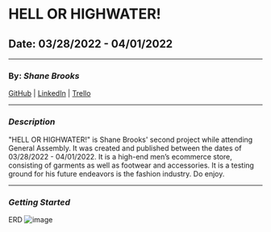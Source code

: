 # HELL OR HIGHWATER!

## Date: 03/28/2022 - 04/01/2022
***
### By: ***Shane Brooks***

[GitHub](https://github.com/SDBrooks) | [LinkedIn](https://www.linkedin.com/in/shane-brooks-86175a228/?trk=people-guest_people_search-card) | [Trello](https://trello.com/b/cQKDb0Ta/pray-for-me)
***

### ***Description***
"HELL OR HIGHWATER!" is Shane Brooks' second project while attending General Assembly. It was created and published between the dates of 03/28/2022 - 04/01/2022. It is a high-end men’s ecommerce store, consisting of garments as well as footwear and accessories.
It is a testing ground for his future endeavors is the fashion industry. Do enjoy.

***

### ***Getting Started***

ERD
![image](https://i.imgur.com/tdRs8D8.png)
